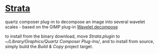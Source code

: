 [Strata](http://github.com/jpld/Strata/)
=============
quartz composer plug-in to decompose an image into several wavelet scales - based on the GIMP plug-in [Wavelet decompose](http://registry.gimp.org/node/11742)

<!-- [Download - Strata-0.0.0.zip](http://cloud.github.com/downloads/jpld/Strata/Strata-0.0.0.zip) -->
to install from the binary download, move _Strata.plugin_ to _~/Library/Graphics/Quartz Composer Plug-Ins/_, and to install from source, simply build the _Build & Copy_ project target.

